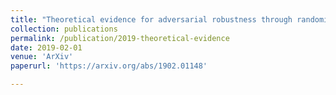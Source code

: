 ```yaml
---
title: "Theoretical evidence for adversarial robustness through randomization: the case of the Exponential family"
collection: publications
permalink: /publication/2019-theoretical-evidence
date: 2019-02-01
venue: 'ArXiv'
paperurl: 'https://arxiv.org/abs/1902.01148'

---
```


